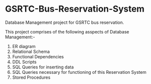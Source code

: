 # GSRTC-Bus-Reservation-System

Database Management project for GSRTC bus reservation. 

This project comprises of the following asspects of Database Management:-
1. ER diagram
2. Relational Schema
3. Functional Dependencies
4. DDL Scripts 
5. SQL Queries for inserting data
6. SQL Queries necessary for functioning of this Reservation System
7. Stored Procedures

